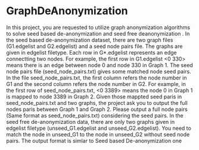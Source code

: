 # GraphDeAnonymization
In this project, you are requested to utilize graph anonymization algorithms to solve seed based de-anonymization and seed free deanonymization . In the seed based de-anonymization dataset, there are two graph files (G1.edgelist and G2.edgelist) and a seed node pairs file. The graphs are given in edgelist filetype. Each row in G*.edgelist represents an edge connectting two nodes. For example, the first row in G1.edgelist &lt;0 330> means there is an edge between node 0 and node 330 in Graph 1. The seed node pairs file (seed_node_pairs.txt) gives some matched node seed pairs. In the file seed_node_pairs.txt, the first column refers the node number in G1 and the second column refers the node number in G2. For example, in the first row of seed_node_pairs.txt, &lt;0 3389> means the node 0 in Graph 1 is mapped to node 3389 in Graph 2. Given those mappted seed paris in seed_node_pairs.txt and two graphs, the project ask you to output the full nodes paris between Graph 1 and Graph 2. Please output a full node pairs (Same format as seed_node_pairs.txt) considering the seed pairs. In the seed free de-anonymization data, there are only two graphs given in edgelist filetype (unseed_G1.edgelist and unseed_G2.edgelist). You need to match the node in unseed_G1 to the node in unseed_G2 without seed node pairs. The output format is simlar to Seed based De-anonymization one
